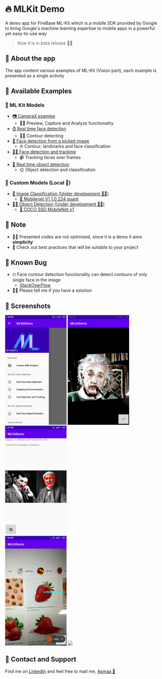 # 🔥 MLKit Demo
A demo app for FireBase ML-Kit which is a mobile SDK provided by Google to bring Google's machine learning expertise to mobile apps in a powerful yet easy-to-use way

> Now it is in beta release 👩‍🔬

## 📱 About the app
The app content various examples of ML-Kit (Vision part), each example is presented as a single activity

## 💫 Available Examples
### 💼 ML Kit Models
- [📷 CameraX examlpe](app/src/main/java/com/asmaamir/mlkitdemo/CameraX)
  - 🤹‍♀️ Preview, Capture and Analyze functionality 
- [⌚ Real time face detection](app/src/main/java/com/asmaamir/mlkitdemo/RealTimeFaceDetection)
  - 👩‍🚀 Contour detecting
- [🎴 Face detection from a picked image](app/src/main/java/com/asmaamir/mlkitdemo/CaptureFaceDetection)
  - 🤓 Contour, landmarks and face classification
- [🕵️‍♀️ Face detection and tracking](app/src/main/java/com/asmaamir/mlkitdemo/FaceTracking)
  - 📹 Tracking faces over frames 
- [🔎 Real time object detection](app/src/main/java/com/asmaamir/mlkitdemo/RealTimeObjectDetection)
  - 🌞 Object detection and classification

### 🚀 Custom Models (Local 📍)
- [🎨 Image Classification (Under development 👩‍🔬)](app/src/main/java/com/asmaamir/mlkitdemo/CustomModelClassification)
  - [👀 Mobilenet V1 1.0 224 quant](https://www.tensorflow.org/lite/models/image_classification/overview#performance_benchmarks)
- [🕵️‍♀️ Object Detection (Under development 👩‍🔬)](app/src/main/java/com/asmaamir/mlkitdemo/CustomModelDetecion)
  - [👀 COCO SSD MobileNet v1](https://www.tensorflow.org/lite/models/object_detection/overview#performance_benchmarks)

## 🛑 Note
- 👮‍♀️ Presented codes are not optimized, since it is a demo it aims **simplicity**
- 🔎 Check out best practices that will be suitable to your project

## 🐞 Known Bug
- 🙄 Face contour detection functionality can detect contours of only single face in the image 
  - [StackOverFlow](https://stackoverflow.com/q/57203678)
- 👩‍💻 Please tell me if you have a solution

## 🤳 Screenshots

<div float="left">
	<img src="./res/all.png" width="200" />
	<img src="./res/realtime_face_detection.png" width="200" />
	<img src="./res/pick_face_detection.png" width="200" />
</div>

<div float="left">
	<img src="./res/object_detection.png" width="200" />
	<img src="./res/track.gif" width="200" />
</div>

## 💼 Contact and Support
Find me on [LinkedIn](https://www.linkedin.com/in/asmaamirkhan/) and feel free to mail me, [Asmaa 🦋](mailto:asmaamirkhan.am@gmail.com)

